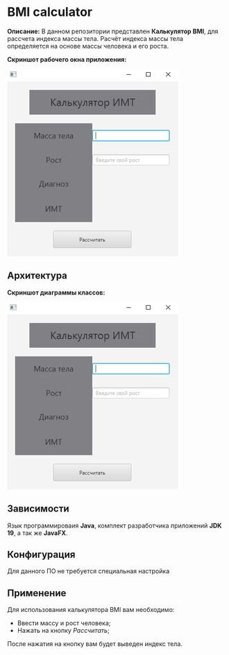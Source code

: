 # BMI calculator
**Описание:** В данном репозитории представлен **Калькулятор BMI**, для рассчета индекса массы тела.
Расчёт индекса массы тела определяется на основе массы человека и его роста.

**Скриншот рабочего окна приложения:**

![**Скриншот рабочего окна приложения:**](1.png)
## Архитектура
**Скриншот диаграммы классов:**

![**Скриншот диаграммы классов:**](1.png)
## Зависимости
Язык программироваия **Java**, комплект разработчика приложений **JDK 19**, а так же **JavaFX**.
## Конфигурация
Для данного ПО не требуется специальная настройка
## Применение
Для использования калькулятора BMI вам необходимо:
* Ввести массу и рост человека;
* Нажать на кнопку *Рассчитать*;

После нажатия на кнопку вам будет выведен индекс тела.

